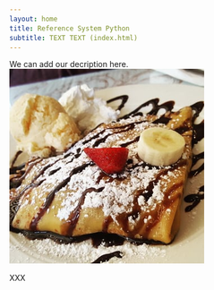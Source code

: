 ```yaml
---
layout: home
title: Reference System Python
subtitle: TEXT TEXT (index.html)
---
```

We can add our decription here.
![mon image](/assets/img/crepe.jpg)

XXX
